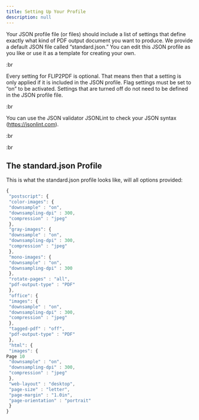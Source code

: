 ```yaml
---
title: Setting Up Your Profile
description: null
---
```


Your JSON profile file (or files) should include a list of settings that define exactly what kind of PDF output document you want to produce. We provide a default JSON file called “standard.json.” You can edit this JSON profile as you like or use it as a template for creating your own.

:br

Every setting for FLIP2PDF is optional. That means then that a setting is only applied if it is included in the JSON profile. Flag settings must be set to “on” to be activated. Settings that are turned off do not need to be defined in the JSON profile file.

:br

You can use the JSON validator JSONLint to check your JSON syntax (<https://jsonlint.com>).

:br

:br

## The standard.json Profile

This is what the standard.json profile looks like, will all options provided:

```js
{
 "postscript": {
 "color-images": {
 "downsample" : "on",
 "downsampling-dpi" : 300,
 "compression" : "jpeg"
 },
 "gray-images": {
 "downsample" : "on",
 "downsampling-dpi" : 300,
 "compression" : "jpeg"
 },
 "mono-images": {
 "downsample" : "on",
 "downsampling-dpi" : 300
 },
 "rotate-pages" : "all",
 "pdf-output-type" : "PDF"
 },
 "office": {
 "images": {
 "downsample" : "on",
 "downsampling-dpi" : 300,
 "compression" : "jpeg"
 },
 "tagged-pdf" : "off",
 "pdf-output-type" : "PDF"
 },
 "html": {
 "images": {
Page 10
 "downsample" : "on",
 "downsampling-dpi" : 300,
 "compression" : "jpeg"
 },
 "web-layout" : "desktop",
 "page-size" : "letter",
 "page-margin" : "1.0in",
 "page-orientation" : "portrait"
 }
}
```
